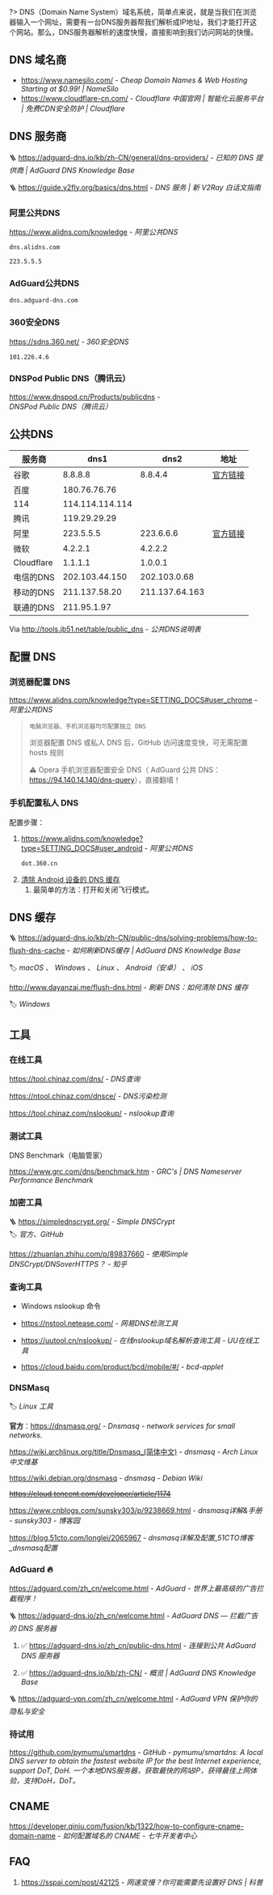 ?> DNS（Domain Name System）域名系统，简单点来说，就是当我们在浏览器输入一个网址，需要有一台DNS服务器帮我们解析成IP地址，我们才能打开这个网站。那么，DNS服务器解析的速度快慢，直接影响到我们访问网站的快慢。

## DNS 域名商

- https://www.namesilo.com/ - *Cheap Domain Names & Web Hosting Starting at $0.99! | NameSilo*
- https://www.cloudflare-cn.com/ - *Cloudflare 中国官网 | 智能化云服务平台 | 免费CDN安全防护 | Cloudflare*

## DNS 服务商

🪜 https://adguard-dns.io/kb/zh-CN/general/dns-providers/ - *已知的 DNS 提供商 | AdGuard DNS Knowledge Base*

🪜 https://guide.v2fly.org/basics/dns.html - *DNS 服务 | 新 V2Ray 白话文指南*

### 阿里公共DNS

https://www.alidns.com/knowledge - *阿里公共DNS*

```
dns.alidns.com
```

```
223.5.5.5
```

### AdGuard公共DNS

```
dns.adguard-dns.com
```

### 360安全DNS

https://sdns.360.net/ - *360安全DNS*

```
101.226.4.6
```

### DNSPod Public DNS（腾讯云）

https://www.dnspod.cn/Products/publicdns - *DNSPod Public DNS（腾讯云）*

## 公共DNS

| 服务商     | dns1            | dns2           | 地址                                                       |
| ---------- | --------------- | -------------- | ---------------------------------------------------------- |
| 谷歌       | 8.8.8.8         | 8.8.4.4        | [官方链接](https://developers.google.com/speed/public-dns) |
| 百度       | 180.76.76.76    |                |                                                            |
| 114        | 114.114.114.114 |                |                                                            |
| 腾讯       | 119.29.29.29    |                |                                                            |
| 阿里     | 223.5.5.5       | 223.6.6.6      | [官方链接](https://www.alidns.com/)                        |
| 微软       | 4.2.2.1         | 4.2.2.2        |                                                            |
| Cloudflare | 1.1.1.1         | 1.0.0.1        |                                                            |
| 电信的DNS  | 202.103.44.150  | 202.103.0.68   |                                                            |
| 移动的DNS  | 211.137.58.20   | 211.137.64.163 |                                                            |
| 联通的DNS  | 211.95.1.97     |                |                                                            |

Via http://tools.jb51.net/table/public_dns - *公共DNS说明表*

## 配置 DNS

### 浏览器配置 DNS

https://www.alidns.com/knowledge?type=SETTING_DOCS#user_chrome - *阿里公共DNS*

> `电脑浏览器、手机浏览器均可配置独立 DNS`
>
> 浏览器配置 DNS 或私人 DNS 后，GitHub 访问速度变快，可无需配置 hosts 规则
>
> ⚠️ Opera 手机浏览器配置安全 DNS（ AdGuard 公共 DNS：<https://94.140.14.140/dns-query>），直接翻墙！

### 手机配置私人 DNS

配置步骤：

1. https://www.alidns.com/knowledge?type=SETTING_DOCS#user_android - *阿里公共DNS*
    ```
    dot.360.cn
    ```
2. [清除 Android 设备的 DNS 缓存](https://adguard-dns.io/kb/zh-CN/public-dns/solving-problems/how-to-flush-dns-cache/#android%E5%AE%89%E5%8D%93)
    1. 最简单的方法：打开和关闭飞行模式。


## DNS 缓存

🪜 https://adguard-dns.io/kb/zh-CN/public-dns/solving-problems/how-to-flush-dns-cache - *如何刷新DNS缓存 | AdGuard DNS Knowledge Base*

🏷️ _macOS_ 、 _Windows_ 、 _Linux_ 、 _Android（安卓）_ 、 _iOS_

http://www.dayanzai.me/flush-dns.html - *刷新 DNS：如何清除 DNS 缓存*

🏷️ _Windows_


## 工具

### 在线工具

https://tool.chinaz.com/dns/ - *DNS查询*

https://ntool.chinaz.com/dnsce/ - *DNS污染检测*

https://tool.chinaz.com/nslookup/ - *nslookup查询*

### 测试工具

DNS Benchmark（电脑管家）

https://www.grc.com/dns/benchmark.htm - *GRC's | DNS Nameserver Performance Benchmark*

### 加密工具

🪜 https://simplednscrypt.org/ - *Simple DNSCrypt*  
🏷️ *官方、GitHub*

https://zhuanlan.zhihu.com/p/89837660 - *使用Simple DNSCrypt/DNSoverHTTPS？ - 知乎*

### 查询工具

- Windows nslookup 命令

- https://nstool.netease.com/ - *网易DNS检测工具*

- https://uutool.cn/nslookup/ - *在线nslookup域名解析查询工具 - UU在线工具*

- https://cloud.baidu.com/product/bcd/mobile/#/ - *bcd-applet*

### DNSMasq

🏷️ _Linux 工具_

**官方**：https://dnsmasq.org/ - _Dnsmasq - network services for small networks._

https://wiki.archlinux.org/title/Dnsmasq_(简体中文) - _dnsmasq - Arch Linux 中文维基_

https://wiki.debian.org/dnsmasq - _dnsmasq - Debian Wiki_

~~https://cloud.tencent.com/developer/article/1174~~

https://www.cnblogs.com/sunsky303/p/9238669.html - *dnsmasq详解&手册 - sunsky303 - 博客园*

https://blog.51cto.com/longlei/2065967 - _dnsmasq详解及配置_51CTO博客_dnsmasq配置_

### AdGuard 🔥

https://adguard.com/zh_cn/welcome.html - *AdGuard - 世界上最高级的广告拦截程序！*

🪜 https://adguard-dns.io/zh_cn/welcome.html - *AdGuard DNS — 拦截广告的 DNS 服务器*

1. ✅ https://adguard-dns.io/zh_cn/public-dns.html - *连接到公共 AdGuard DNS 服务器*

2. ✅ https://adguard-dns.io/kb/zh-CN/ - *概览 | AdGuard DNS Knowledge Base*

🪜 https://adguard-vpn.com/zh_cn/welcome.html - *AdGuard VPN 保护你的隐私与安全*

### 待试用

https://github.com/pymumu/smartdns - *GitHub - pymumu/smartdns: A local DNS server to obtain the fastest website IP for the best Internet experience, support DoT, DoH. 一个本地DNS服务器，获取最快的网站IP，获得最佳上网体验，支持DoH，DoT。*

## CNAME

https://developer.qiniu.com/fusion/kb/1322/how-to-configure-cname-domain-name - *如何配置域名的 CNAME - 七牛开发者中心*

## FAQ

1. https://sspai.com/post/42125 - *网速变慢？你可能需要先设置好 DNS | 科普*

